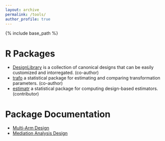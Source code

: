 ```yaml
---
layout: archive
permalink: /tools/
author_profile: true
---
```


{% include base_path %}



R Packages 
======


* [DesignLibrary](https://declaredesign.org/library/) is a collection of canonical designs that can be easily customized and intorregated. (co-author) 
* [trafo](https://cran.r-project.org/web/packages/trafo/vignettes/vignette_trafo.pdf) a statistical package for estimating and comparing transformation parameters.  (co-author) 
* [estimatr](https://declaredesign.org/r/estimatr/) a statistical package for computing design-based estimators.  (contributor) 

Package Documentation 
======

* [Multi-Arm Design](https://declaredesign.org/library/articles/multi_arm.html)
* [Mediation Analysis Design](https://declaredesign.org/library/articles/mediation_analysis.html)